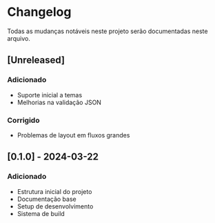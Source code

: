# Changelog

Todas as mudanças notáveis neste projeto serão documentadas neste arquivo.

## [Unreleased]

### Adicionado
- Suporte inicial a temas
- Melhorias na validação JSON

### Corrigido
- Problemas de layout em fluxos grandes

## [0.1.0] - 2024-03-22

### Adicionado
- Estrutura inicial do projeto
- Documentação base
- Setup de desenvolvimento
- Sistema de build